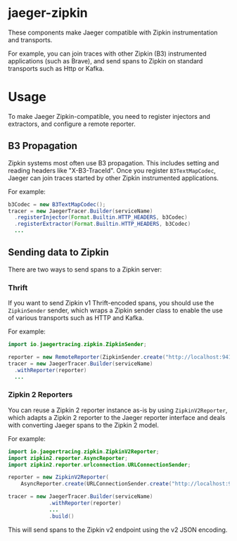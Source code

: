 # jaeger-zipkin
These components make Jaeger compatible with Zipkin instrumentation and transports.

For example, you can join traces with other Zipkin (B3) instrumented applications (such as Brave), and send spans to
Zipkin on standard transports such as Http or Kafka.

# Usage
To make Jaeger Zipkin-compatible, you need to register injectors and extractors, and configure a remote reporter.

## B3 Propagation
Zipkin systems most often use B3 propagation. This includes setting and reading headers like "X-B3-TraceId". Once you
register `B3TextMapCodec`, Jaeger can join traces started by other Zipkin instrumented applications.

For example:
```java
b3Codec = new B3TextMapCodec();
tracer = new JaegerTracer.Builder(serviceName)
  .registerInjector(Format.Builtin.HTTP_HEADERS, b3Codec)
  .registerExtractor(Format.Builtin.HTTP_HEADERS, b3Codec)
  ...
```

## Sending data to Zipkin
There are two ways to send spans to a Zipkin server:

### Thrift
If you want to send Zipkin v1 Thrift-encoded spans, you should use the `ZipkinSender` sender, which
wraps a Zipkin sender class to enable the use of various transports such as HTTP and Kafka.

For example:
```java
import io.jaegertracing.zipkin.ZipkinSender;

reporter = new RemoteReporter(ZipkinSender.create("http://localhost:9411/api/v1/spans"));
tracer = new JaegerTracer.Builder(serviceName)
  .withReporter(reporter)
  ...
```

### Zipkin 2 Reporters
You can reuse a Zipkin 2 reporter instance as-is by using `ZipkinV2Reporter`, which adapts a Zipkin
2 reporter to the Jaeger reporter interface and deals with converting Jaeger spans to the Zipkin 2 
model.

For example:
```java
import io.jaegertracing.zipkin.ZipkinV2Reporter;
import zipkin2.reporter.AsyncReporter;
import zipkin2.reporter.urlconnection.URLConnectionSender;

reporter = new ZipkinV2Reporter(
    AsyncReporter.create(URLConnectionSender.create("http://localhost:9411/api/v2/spans")));

tracer = new JaegerTracer.Builder(serviceName)
             .withReporter(reporter)
             ...
             .build()
```

This will send spans to the Zipkin v2 endpoint using the v2 JSON encoding.
